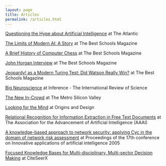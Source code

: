 ```yaml
---
layout: page
title: Articles
permalink: /articles.html
---
```

[Questioning the Hype about Artificial Intelligence](http://www.theatlantic.com/technology/archive/2015/05/the-humanists-paradox/391622/)
at The Atlantic

[The Limits of Modern AI: A Story](http://www.thebestschools.org/magazine/limits-of-modern-ai/)
at The Best Schools Magazine

[A Brief History of Computer Chess](http://www.thebestschools.org/magazine/brief-history-of-computer-chess/)
at The Best Schools Magazine

[John Horgan Interview](http://www.thebestschools.org/features/john-horgan-interview/)
at The Best Schools Magazine

[Jeopardy! as a Modern Turing Test:  Did Watson Really Win?](http://www.thebestschools.org/magazine/watson-computer-plays-jeopardy/)
at The Best Schools Magazine

[Big Neuroscience](http://inference-review.com/article/big-neuroscience)
at Inference - The International Review of Science

[The New In-Crowd](http://www.sv411.com/index.php/2012/06/startup-experts-debate-merits-crowdfunding/)
at The Metro Silicon Valley

[Looking for the Mind](http://www.leaderu.com/orgs/arn/odesign/od181/larson181.htm)
at Origins and Design

[Relational Recognition for Information Extraction in Free Text Documents](http://www.aaai.org/Papers/Symposia/Spring/2005/SS-05-01/SS05-01-027.pdf)
at The Association for the Advancement of Artificial Intelligence (AAAI)

[A knowledge-based approach to network security: applying Cyc in the domain of network risk assessment](http://dl.acm.org/citation.cfm?id=1620092.1620110)
at Proceedings of the 17th conference on Innovative applications of artificial intelligence 2005

[Focused Knowledge Bases for Multi-disciplinary, Multi-sector Decision Making](http://citeseerx.ist.psu.edu/viewdoc/citations?doi=10.1.1.201.2760)
at CiteSeerX

